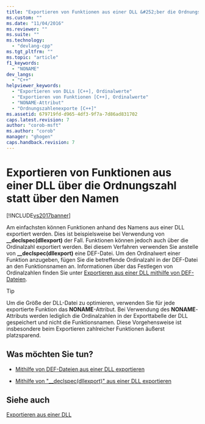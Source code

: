 ```yaml
---
title: "Exportieren von Funktionen aus einer DLL &#252;ber die Ordnungszahl statt &#252;ber den Namen | Microsoft Docs"
ms.custom: ""
ms.date: "11/04/2016"
ms.reviewer: ""
ms.suite: ""
ms.technology: 
  - "devlang-cpp"
ms.tgt_pltfrm: ""
ms.topic: "article"
f1_keywords: 
  - "NONAME"
dev_langs: 
  - "C++"
helpviewer_keywords: 
  - "Exportieren von DLLs [C++], Ordinalwerte"
  - "Exportieren von Funktionen [C++], Ordinalwerte"
  - "NONAME-Attribut"
  - "Ordnungszahlenexporte [C++]"
ms.assetid: 679719fd-d965-4df3-9f7a-7d86ad831702
caps.latest.revision: 7
author: "corob-msft"
ms.author: "corob"
manager: "ghogen"
caps.handback.revision: 7
---
```

# Exportieren von Funktionen aus einer DLL &#252;ber die Ordnungszahl statt &#252;ber den Namen
[!INCLUDE[vs2017banner](../assembler/inline/includes/vs2017banner.md)]

Am einfachsten können Funktionen anhand des Namens aus einer DLL exportiert werden.  Dies ist beispielsweise bei Verwendung von **\_\_declspec\(dllexport\)** der Fall.  Funktionen können jedoch auch über die Ordinalzahl exportiert werden.  Bei diesem Verfahren verwenden Sie anstelle von **\_\_declspec\(dllexport\)** eine DEF\-Datei.  Um den Ordinalwert einer Funktion anzugeben, fügen Sie die betreffende Ordinalzahl in der DEF\-Datei an den Funktionsnamen an.  Informationen über das Festlegen von Ordinalzahlen finden Sie unter [Exportieren aus einer DLL mithilfe von DEF\-Dateien](../build/exporting-from-a-dll-using-def-files.md).  
  
> [!TIP]
>  Um die Größe der DLL\-Datei zu optimieren, verwenden Sie für jede exportierte Funktion das **NONAME**\-Attribut.  Bei Verwendung des **NONAME**\-Attributs werden lediglich die Ordinalzahlen in der Exporttabelle der DLL gespeichert und nicht die Funktionsnamen.  Diese Vorgehensweise ist insbesondere beim Exportieren zahlreicher Funktionen äußerst platzsparend.  
  
## Was möchten Sie tun?  
  
-   [Mithilfe von DEF\-Dateien aus einer DLL exportieren](../build/exporting-from-a-dll-using-def-files.md)  
  
-   [Mithilfe von "\_\_declspec\(dllexport\)" aus einer DLL exportieren](../build/exporting-from-a-dll-using-declspec-dllexport.md)  
  
## Siehe auch  
 [Exportieren aus einer DLL](../build/exporting-from-a-dll.md)